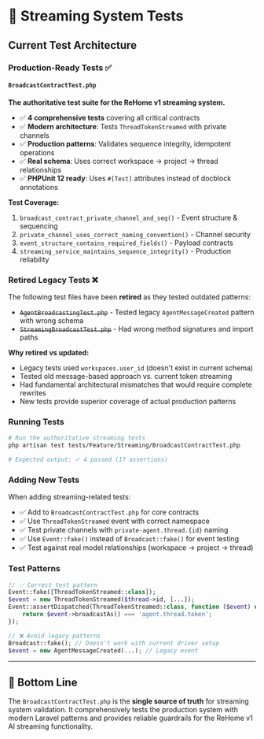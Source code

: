 # 🧪 Streaming System Tests

## Current Test Architecture

### **Production-Ready Tests** ✅

#### `BroadcastContractTest.php`

**The authoritative test suite for the ReHome v1 streaming system.**

- ✅ **4 comprehensive tests** covering all critical contracts
- ✅ **Modern architecture**: Tests `ThreadTokenStreamed` with private channels
- ✅ **Production patterns**: Validates sequence integrity, idempotent operations
- ✅ **Real schema**: Uses correct workspace → project → thread relationships
- ✅ **PHPUnit 12 ready**: Uses `#[Test]` attributes instead of docblock annotations

**Test Coverage:**

1. `broadcast_contract_private_channel_and_seq()` - Event structure & sequencing
2. `private_channel_uses_correct_naming_convention()` - Channel security
3. `event_structure_contains_required_fields()` - Payload contracts
4. `streaming_service_maintains_sequence_integrity()` - Production reliability

### **Retired Legacy Tests** ❌

The following test files have been **retired** as they tested outdated patterns:

- ~~`AgentBroadcastingTest.php`~~ - Tested legacy `AgentMessageCreated` pattern with wrong schema
- ~~`StreamingBroadcastTest.php`~~ - Had wrong method signatures and import paths

**Why retired vs updated:**

- Legacy tests used `workspaces.user_id` (doesn't exist in current schema)
- Tested old message-based approach vs. current token streaming
- Had fundamental architectural mismatches that would require complete rewrites
- New tests provide superior coverage of actual production patterns

### **Running Tests**

```bash
# Run the authoritative streaming tests
php artisan test tests/Feature/Streaming/BroadcastContractTest.php

# Expected output: ✓ 4 passed (17 assertions)
```

### **Adding New Tests**

When adding streaming-related tests:

- ✅ Add to `BroadcastContractTest.php` for core contracts
- ✅ Use `ThreadTokenStreamed` event with correct namespace
- ✅ Test private channels with `private-agent.thread.{id}` naming
- ✅ Use `Event::fake()` instead of `Broadcast::fake()` for event testing
- ✅ Test against real model relationships (workspace → project → thread)

### **Test Patterns**

```php
// ✅ Correct test pattern
Event::fake([ThreadTokenStreamed::class]);
$event = new ThreadTokenStreamed($thread->id, [...]);
Event::assertDispatched(ThreadTokenStreamed::class, function ($event) use ($thread) {
    return $event->broadcastAs() === 'agent.thread.token';
});

// ❌ Avoid legacy patterns
Broadcast::fake(); // Doesn't work with current driver setup
$event = new AgentMessageCreated(...); // Legacy event
```

---

## 🎯 **Bottom Line**

The `BroadcastContractTest.php` is the **single source of truth** for streaming system validation. It comprehensively tests the production system with modern Laravel patterns and provides reliable guardrails for the ReHome v1 AI streaming functionality.
